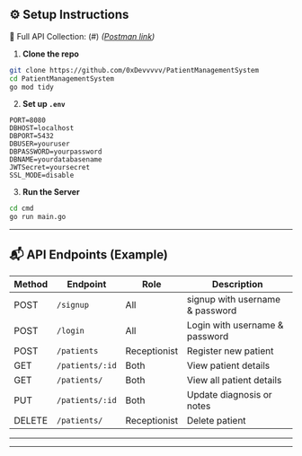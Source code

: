 
## ⚙️ Setup Instructions

🧾 Full API Collection: (#) *([Postman link](https://documenter.getpostman.com/view/44366009/2sB2ixjtmm))*

1. **Clone the repo**

```bash
git clone https://github.com/0xDevvvvv/PatientManagementSystem
cd PatientManagementSystem
go mod tidy
```

2. **Set up `.env`**

```env
PORT=8080
DBHOST=localhost
DBPORT=5432
DBUSER=youruser
DBPASSWORD=yourpassword
DBNAME=yourdatabasename
JWTSecret=yoursecret
SSL_MODE=disable
```

3. **Run the Server**

```bash
cd cmd
go run main.go
```

---

## 📬 API Endpoints (Example)

| Method | Endpoint            | Role         | Description                        |
|--------|---------------------|--------------|------------------------------------|
| POST   | `/signup`            | All         | signup with username & password    |
| POST   | `/login`            | All          | Login with username & password     |
| POST   | `/patients`         | Receptionist | Register new patient               |
| GET    | `/patients/:id`     | Both         | View patient details               |
| GET    | `/patients/   `     | Both         | View all patient details           |
| PUT    | `/patients/:id`     | Both         | Update diagnosis or notes          |
| DELETE | `/patients/   `     | Receptionist | Delete patient                     |


---


---
